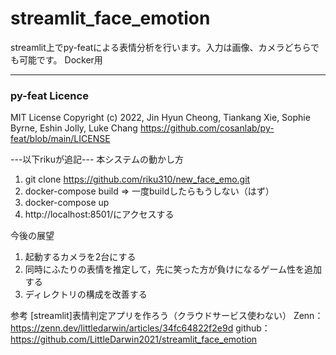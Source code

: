 # streamlit_face_emotion
streamlit上でpy-featによる表情分析を行います。入力は画像、カメラどちらでも可能です。
Docker用

---
### py-feat Licence

MIT License
Copyright (c) 2022, Jin Hyun Cheong, Tiankang Xie, Sophie Byrne, Eshin Jolly, Luke Chang
https://github.com/cosanlab/py-feat/blob/main/LICENSE

---以下rikuが追記---
本システムの動かし方
1. git clone https://github.com/riku310/new_face_emo.git
2. docker-compose build => 一度buildしたらもうしない（はず）
3. docker-compose up
4. http://localhost:8501/にアクセスする

今後の展望
1. 起動するカメラを2台にする
2. 同時にふたりの表情を推定して，先に笑った方が負けになるゲーム性を追加する
3. ディレクトリの構成を改善する

参考
[streamlit]表情判定アプリを作ろう（クラウドサービス使わない）
Zenn：
https://zenn.dev/littledarwin/articles/34fc64822f2e9d
github：
https://github.com/LittleDarwin2021/streamlit_face_emotion

